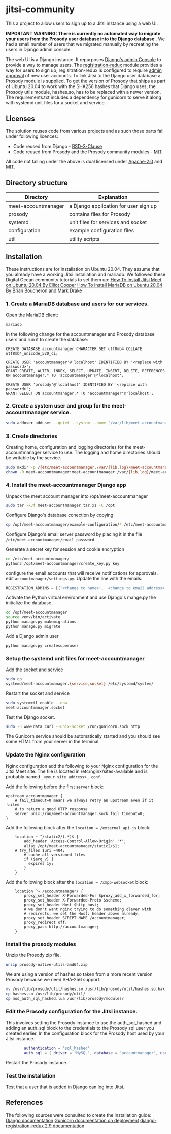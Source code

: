 # jitsi-community

This a project to allow users to sign up to a Jitsi instance using a web UI.

**IMPORTANT WARNING: There is currently no
automated way to migrate your users from the Prosody user database into the
Django database** . We had a small number of users that we migrated manually
by recreating the users in Django admin console.

The web UI is a Django instance. It repurposes [Django's admin
Console](https://docs.djangoproject.com/en/3.2/ref/contrib/admin/) to provide 
a way to manage users. The 
[regisitration-redux](https://django-registration-redux.readthedocs.io/en/latest/) 
module provides a way for users to sign up, regisitration-redux is configured
to require [admin approval](https://django-registration-redux.readthedocs.io/en/latest/admin-approval-backend.html)
of new user accounts. To link Jitsi to the Django user database a Prosody 
module is supplied. To get the version of Prosody that ships as part of 
Ubuntu 20.04 to work with the SHA256 hashes that Django uses, the Prosody 
utils module, hashes.so, has to be replaced with a newer version. The 
requirements.txt includes a dependency for gunicorn to serve it along with 
systemd unit files for a socket and service.

## Licenses

The solution reuses code from various projects and as such those parts fall
under following licences:
* Code reused from Django - [BSD-3-Clause](https://choosealicense.com/licenses/bsd-3-clause/)
* Code reused from Prosody and the Prosody community modules - [MIT](https://choosealicense.com/licenses/mit/)

All code not falling under the above is dual licensed under 
[Apache-2.0](https://choosealicense.com/licenses/apache-2.0/) and
[MIT](https://opensource.org/licenses/MIT).

## Directory structure
|Directory          |Explanation|
|-------------------|---|
|meet-accountmanager|a Django application for user sign up|
|prosody            |contains files for Prosody|
|systemd            |unit files for services and socket|
|configuration      |example configuration files|
|util               |utility scripts|

## Installation

These instructions are for installation on Ubuntu 20.04.  They
assume that you already have a working Jitsi installation and mariadb.
We followed these Digital Ocean community tutorials to set them up: [How To
Install Jitsi Meet on Ubuntu 20.04 By Elliot
Cooper](https://www.digitalocean.com/community/tutorials/how-to-install-jitsi-meet-on-ubuntu-20-04)
[How To Install MariaDB on Ubuntu 20.04 By Brian Boucheron and Mark
Drake](https://www.digitalocean.com/community/tutorials/how-to-install-mariadb-on-ubuntu-20-04)

### 1. Create a MariaDB database and users for our services.
Open the MariaDB client:
```sh
mariadb
```
In the following change _<replace with password>_ for the accountmanager and Prosody database users and run it to create the database:
```mysql
CREATE DATABASE accountmanager CHARACTER SET utf8mb4 COLLATE utf8mb4_unicode_520_ci;

CREATE USER 'accountmanager'@'localhost' IDENTIFIED BY '<replace with password>';
GRANT CREATE, ALTER, INDEX, SELECT, UPDATE, INSERT, DELETE, REFERENCES ON accountmanager.* TO 'accountmanager'@'localhost';

CREATE USER 'prosody'@'localhost' IDENTIFIED BY '<replace with password>';
GRANT SELECT ON accountmanager.* TO 'accountmanager'@'localhost';
```


### 2. Create a system user and group for the meet-accountmanager service.

```sh
sudo adduser adduser --quiet --system --home "/var/lib/meet-accountmanager" --group meet-accountmanager
```

### 3. Create directories
Creating home, configuration and logging directories for the
meet-accountmanager service to use. The logging and home directories should be
writable by the service.

```sh
sudo mkdir -p /{etc/meet-accountmanager,/var/{lib,log}/meet-accountmanager}
chown -R meet-accountmanager:meet-accountmanager /var/{lib,log}/meet-accountmanager
```

### 4. Install the meet-accountmanager Django app
Unpack the meet account manager into /opt/meet-accountmanager
```sh
sudo tar -xJf meet-accountmanager.tar.xz -C /opt
```

Configure Django's database conection by copying
```sh
cp /opt/meet-accountmanager/example-configuration/* /etc/meet-accountmananger/
```

Configure Django's email server password by placing it in the file `/etc/meet-accountmanager/email_password`.

Generate a secret key for session and cookie encryption
```sh
cd /etc/meet-accountmanager/
python3 /opt/meet-accountmanager/create_key.py key
```

configure the email accounts that will receive notifications for approvals.
edit `accountmanager/settings.py`. Update the line with the emails:
```python
REGISTRATION_ADMINS = [('<change to name>', '<change to email address>')]
```

Activate the Python virtual environment and use Django's mange.py the
initialize the database.
```sh
cd /opt/meet-accountmanager
source venv/bin/activate
python manage.py makemigrations
python manage.py migrate
```

Add a Django admin user
```sh
python manage.py createsuperuser
```
### Setup the systemd unit files for meet-accountmanager

Add the socket and service
```sh
sudo cp
systemd/meet-accountmanager.{service,socket} /etc/systemd/system/
```

Restart the socket and service
```sh
sudo systemctl enable --now
meet-accountmanager.socket
```

Test the Django socket.
```sh
sudo -u www-data curl --unix-socket /run/gunicorn.sock http
```
The Gunicorn service should be automatically
started and you should see some HTML from your server in the terminal.

### Update the Nginx configuration

Nginx configuration add the following to your Nginx configuration for the Jitsi Meet site.
The file is located in /etc/nginx/sites-available and is probably
named `_<your site address>_.conf`.

Add the following before the first `server` block:
```
upstream accountmanager {
    # fail_timeout=0 means we always retry an upstream even if it failed
    # to return a good HTTP response
    server unix:/run/meet-accountmanager.sock fail_timeout=0;
}
```

Add the following block after the `location = /external_api.js` block:
```
    location ~ ^/static2/(.*)$ {
        add_header 'Access-Control-Allow-Origin' '*';
        alias /opt/meet-accountmanager/static2/$1;
	# try_files $uri =404;
        # cache all versioned files
        if ($arg_v) {
          expires 1y;
        }
    }
```
Add the following block after the `location = /xmpp-websocket` block:
```
    location ^~ /accountmanager/ {
        proxy_set_header X-Forwarded-For $proxy_add_x_forwarded_for;
        proxy_set_header X-Forwarded-Proto $scheme;
        proxy_set_header Host $http_host;
        # we don't want nginx trying to do something clever with
        # redirects, we set the Host: header above already.
        proxy_set_header SCRIPT_NAME /accountmanager;
        proxy_redirect off;
        proxy_pass http://accountmanager;
    }
```

### Install the prosody modules
Unzip the Prosody zip file.
```sh
unzip prosody-native-utils-amd64.zip
```

We are using a version of hashes.so taken from a more recent version Prosody
because we need SHA-256 support.
```sh
mv /usr/lib/prosody/util/hashes.so /usr/lib/prosody/util/hashes.so.bak
cp hashes.so /usr/lib/prosody/util/
cp mod_auth_sql_hashed.lua /usr/lib/prosody/modules/
```

### Edit the Prosody configuration for the Jitsi instance.
This involves setting the Prosody instance to use the auth_sql_hashed and adding an auth_sql block to the credentials to the Prosody sql user you created earlier.
In the configuration block for the Prosody host used by your Jitsi instance.
```lua
        authentication = "sql_hashed"
        auth_sql = { driver = "MySQL", database = "accountmanager", username = "prosody", password = "<prosody sql user password>", host = "localhost"
```
Restart the Prosody instance.

### Test the installation
Test that a user that is added in Django can log into Jitsi.

## References
The following sources were consulted to create the installation guide:
[Django documentation](https://docs.djangoproject.com/en/3.2/)
[Gunicorn documentation on deployment](https://docs.gunicorn.org/en/latest/deploy.html)
[django-registration-redux 2.9 documentation](https://django-registration-redux.readthedocs.io/en/latest/)


